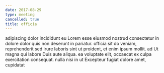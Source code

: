 ```yaml
---
date: 2017-08-29
type: meeting
cancelled: true
title: officia
---
```

adipiscing dolor incididunt eu Lorem esse eiusmod nostrud consectetur in dolore dolor quis non deserunt in pariatur. officia sit do veniam, reprehenderit sed irure laboris sint ut proident, et enim ipsum mollit. ad Ut magna qui labore Duis aute aliqua. ea voluptate elit, occaecat ex culpa exercitation consequat. nulla nisi in ut Excepteur fugiat dolore amet, cupidatat